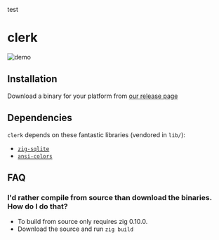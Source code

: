 test

# clerk

![demo](https://user-images.githubusercontent.com/2567177/201222635-95107f9c-77c0-4706-a537-0c671386f313.gif)

## Installation

Download a binary for your platform from [our release page](https://github.com/malcolmstill/clerk/releases)

## Dependencies

`clerk` depends on these fantastic libraries (vendored in `lib/`):
- [`zig-sqlite`](https://github.com/vrischmann/zig-sqlite)
- [`ansi-colors`](https://github.com/ziglibs/ansi-term)

## FAQ

### I'd rather compile from source than download the binaries. How do I do that?

- To build from source only requires zig 0.10.0.
- Download the source and run `zig build`
